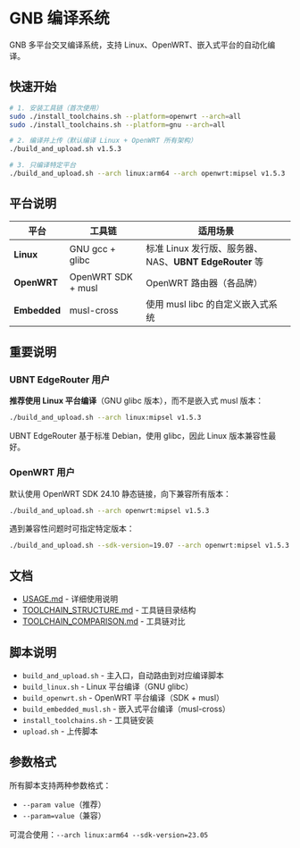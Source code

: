 # GNB 编译系统

GNB 多平台交叉编译系统，支持 Linux、OpenWRT、嵌入式平台的自动化编译。

## 快速开始

```bash
# 1. 安装工具链（首次使用）
sudo ./install_toolchains.sh --platform=openwrt --arch=all
sudo ./install_toolchains.sh --platform=gnu --arch=all

# 2. 编译并上传（默认编译 Linux + OpenWRT 所有架构）
./build_and_upload.sh v1.5.3

# 3. 只编译特定平台
./build_and_upload.sh --arch linux:arm64 --arch openwrt:mipsel v1.5.3
```

## 平台说明

| 平台 | 工具链 | 适用场景 |
|------|--------|---------|
| **Linux** | GNU gcc + glibc | 标准 Linux 发行版、服务器、NAS、**UBNT EdgeRouter** 等 |
| **OpenWRT** | OpenWRT SDK + musl | OpenWRT 路由器（各品牌） |
| **Embedded** | musl-cross | 使用 musl libc 的自定义嵌入式系统 |

## 重要说明

### UBNT EdgeRouter 用户
**推荐使用 Linux 平台编译**（GNU glibc 版本），而不是嵌入式 musl 版本：
```bash
./build_and_upload.sh --arch linux:mipsel v1.5.3
```

UBNT EdgeRouter 基于标准 Debian，使用 glibc，因此 Linux 版本兼容性最好。

### OpenWRT 用户
默认使用 OpenWRT SDK 24.10 静态链接，向下兼容所有版本：
```bash
./build_and_upload.sh --arch openwrt:mipsel v1.5.3
```

遇到兼容性问题时可指定特定版本：
```bash
./build_and_upload.sh --sdk-version=19.07 --arch openwrt:mipsel v1.5.3
```

## 文档

- [USAGE.md](USAGE.md) - 详细使用说明
- [TOOLCHAIN_STRUCTURE.md](TOOLCHAIN_STRUCTURE.md) - 工具链目录结构
- [TOOLCHAIN_COMPARISON.md](TOOLCHAIN_COMPARISON.md) - 工具链对比

## 脚本说明

- `build_and_upload.sh` - 主入口，自动路由到对应编译脚本
- `build_linux.sh` - Linux 平台编译（GNU glibc）
- `build_openwrt.sh` - OpenWRT 平台编译（SDK + musl）
- `build_embedded_musl.sh` - 嵌入式平台编译（musl-cross）
- `install_toolchains.sh` - 工具链安装
- `upload.sh` - 上传脚本

## 参数格式

所有脚本支持两种参数格式：
- `--param value`（推荐）
- `--param=value`（兼容）

可混合使用：`--arch linux:arm64 --sdk-version=23.05`

